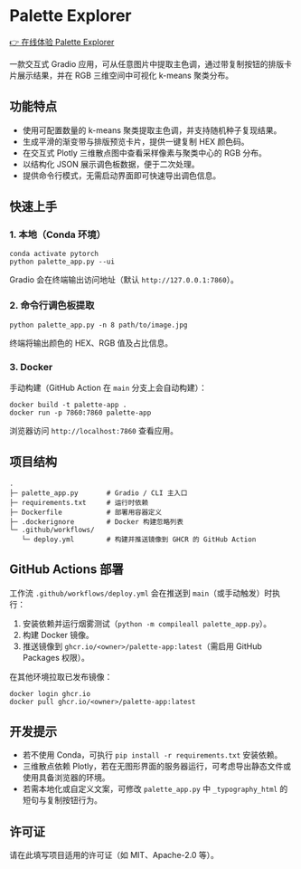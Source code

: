 # Palette Explorer

[👉 在线体验 Palette Explorer](./deploy/index.html)


一款交互式 Gradio 应用，可从任意图片中提取主色调，通过带复制按钮的排版卡片展示结果，并在 RGB 三维空间中可视化 k-means 聚类分布。

## 功能特点
- 使用可配置数量的 k-means 聚类提取主色调，并支持随机种子复现结果。
- 生成平滑的渐变带与排版预览卡片，提供一键复制 HEX 颜色码。
- 在交互式 Plotly 三维散点图中查看采样像素与聚类中心的 RGB 分布。
- 以结构化 JSON 展示调色板数据，便于二次处理。
- 提供命令行模式，无需启动界面即可快速导出调色信息。

## 快速上手

### 1. 本地（Conda 环境）
```
conda activate pytorch
python palette_app.py --ui
```
Gradio 会在终端输出访问地址（默认 `http://127.0.0.1:7860`）。

### 2. 命令行调色板提取
```
python palette_app.py -n 8 path/to/image.jpg
```
终端将输出颜色的 HEX、RGB 值及占比信息。

### 3. Docker
手动构建（GitHub Action 在 `main` 分支上会自动构建）：
```
docker build -t palette-app .
docker run -p 7860:7860 palette-app
```
浏览器访问 `http://localhost:7860` 查看应用。

## 项目结构
```
.
├─ palette_app.py       # Gradio / CLI 主入口
├─ requirements.txt     # 运行时依赖
├─ Dockerfile           # 部署用容器定义
├─ .dockerignore        # Docker 构建忽略列表
└─ .github/workflows/
   └─ deploy.yml        # 构建并推送镜像到 GHCR 的 GitHub Action
```

## GitHub Actions 部署
工作流 `.github/workflows/deploy.yml` 会在推送到 `main`（或手动触发）时执行：
1. 安装依赖并运行烟雾测试（`python -m compileall palette_app.py`）。
2. 构建 Docker 镜像。
3. 推送镜像到 `ghcr.io/<owner>/palette-app:latest`（需启用 GitHub Packages 权限）。

在其他环境拉取已发布镜像：
```
docker login ghcr.io
docker pull ghcr.io/<owner>/palette-app:latest
```

## 开发提示
- 若不使用 Conda，可执行 `pip install -r requirements.txt` 安装依赖。
- 三维散点依赖 Plotly，若在无图形界面的服务器运行，可考虑导出静态文件或使用具备浏览器的环境。
- 若需本地化或自定义文案，可修改 `palette_app.py` 中 `_typography_html` 的短句与复制按钮行为。

## 许可证
请在此填写项目适用的许可证（如 MIT、Apache-2.0 等）。
